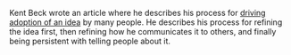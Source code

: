 Kent Beck wrote an article where he describes his process for
[driving adoption of an idea](https://tidyfirst.substack.com/p/idea-to-impact)
by many people.  He describes his process for refining the idea first, then
refining how he communicates it to others, and finally being persistent with
telling people about it.

